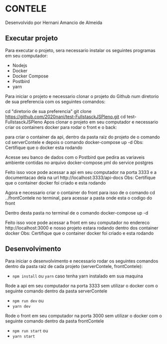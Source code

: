 # CONTELE
Desenvolvido por Hernani Amancio de Almeida

## Executar projeto

Para executar o projeto, sera necessario instalar os seguintes programas em seu computador:

 - Nodejs
 - Docker
 - Docker Compose
 - Postbird
 - yarn

Para iniciar o projeto e necessario clonar o projeto do Github num diretorio de sua preferencia com os seguintes comandos:

cd "diretorio de sua preferencia"
git clone https://github.com/2020nani/test-FullstasckJSPleno.git
cd test-FullstasckJSPleno
Apos clonar o projeto em seu computador e necessario criar os containers docker para rodar o front e o back:

para criar o container da api, dentro da pasta raiz do projeto de o comando cd serverContele e depois o comando docker-compose up -d
Obs: Certifique que o docker esta rodando

Acesse seu banco de dados com o Postbird que pedira as variaveis ambiente contidas no arquivo docker-compose.yml do service postgres

Feito isso voce pode acessar a api em seu computador na porta 3333 e a documentacao dela na url http://localhost:3333/api-docs
Obs: Certifique que o container docker foi criado e esta rodando

Agora e necessario criar o container do front para isso de o comando cd ../frontContele no terminal, para acessar a pasta onde esta o codigo do front

Dentro desta pasta no terminal de o comando docker-compose up -d

Feito isso voce pode acessar a front em seu computador no endereco http://localhost:3000 e nosso projeto estara rodando dentro dos container docker
Obs: Certifique que o container docker foi criado e esta rodando

## Desenvolvimento

Para iniciar o desenvolvimento e necessario rodar os seguintes comandos dentro da pasta raiz de cada projeto (serverContele, frontContele):

- `npm install` ou `yarn` caso tenha yarn instalado em sua maquina

Rode a api em seu computador na porta 3333 sem utilizar o docker com o seguinte comando dentro da pasta serverContele

- `npm run dev` ou
- `yarn dev`

Rode o  front em seu computador na porta 3000 sem utilizar o docker com o seguinte comando dentro da pasta frontContele

- `npm run start` ou
- `yarn start`
